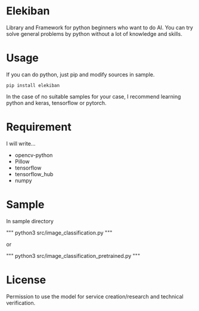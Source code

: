 # Elekiban
Library and Framework for python beginners who want to do AI. You can try solve general problems by python without a lot of knowledge and skills.

# Usage
If you can do python, just pip and modify sources in sample.
```
pip install elekiban
```
In the case of no suitable samples for your case, I recommend learning python and keras, tensorflow or pytorch. 

# Requirement
I will write...
- opencv-python
- Pillow
- tensorflow
- tensorflow_hub
- numpy

# Sample
In sample directory

"""
python3 src/image_classification.py
"""

or

"""
python3 src/image_classification_pretrained.py
"""

# License
Permission to use the model for service creation/research and technical verification.
